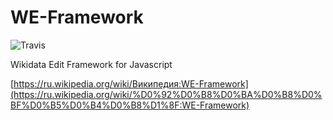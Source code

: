 WE-Framework
============

![Travis](https://travis-ci.org/vlsergey/WE-Framework.svg?branch=master)

Wikidata Edit Framework for Javascript

[https://ru.wikipedia.org/wiki/Википедия:WE-Framework](https://ru.wikipedia.org/wiki/%D0%92%D0%B8%D0%BA%D0%B8%D0%BF%D0%B5%D0%B4%D0%B8%D1%8F:WE-Framework)
